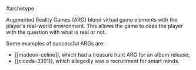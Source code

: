 #archetype

Augmented Reality Games (ARG) blend virtual game elements with the player's real-world environment. This allows the game to daze the player with the question with what is real or not.

Some examples of successful ARGs are:

- [[madeon-celine]], which had a treasure hunt ARG for an album release;
- [[cicada-3301]], which allegedly was a recruitment for smart minds.